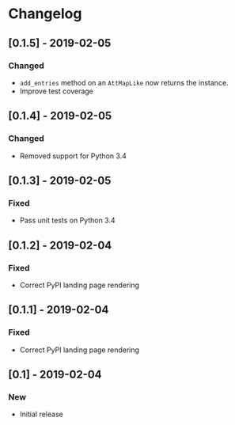 # Changelog

## [0.1.5] - 2019-02-05
### Changed
- `add_entries` method on an `AttMapLike` now returns the instance.
- Improve test coverage

## [0.1.4] - 2019-02-05
### Changed
- Removed support for Python 3.4

## [0.1.3] - 2019-02-05
### Fixed
- Pass unit tests on Python 3.4

## [0.1.2] - 2019-02-04
### Fixed
- Correct PyPI landing page rendering

## [0.1.1] - 2019-02-04
### Fixed
- Correct PyPI landing page rendering

## [0.1] - 2019-02-04
### New
- Initial release
